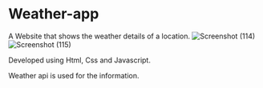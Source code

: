 # Weather-app
A Website that shows the weather details of a location.
![Screenshot (114)](https://github.com/Vijayasaran-VJVS/Weather-app/assets/117149477/c921f381-4236-42c2-aaa4-82f0bad8e667)
![Screenshot (115)](https://github.com/Vijayasaran-VJVS/Weather-app/assets/117149477/267b35f1-077d-4a8e-aa4d-c56ae1a51e70)

Developed using Html, Css and Javascript.

Weather api is used for the information.

